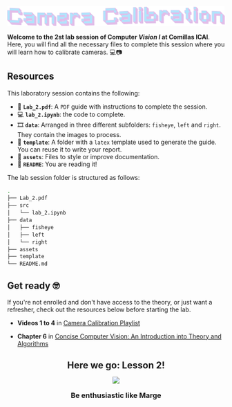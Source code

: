 <a href="https://x.com/nearcyan/status/1706914605262684394">
  <picture>
    <source media="(prefers-color-scheme: dark)" srcset="assets/camera-calibration-dark.png">
    <source media="(prefers-color-scheme: light)" srcset="assets/camera-calibration-light.png">
    <img alt="Lab Session Image" src="assets/camera-calibration-light.png">
  </picture>
</a>


**Welcome to the 2st lab session of Computer *Vision I* at Comillas ICAI**. Here, you will find all the necessary files to complete this session where you will learn how to calibrate cameras. 💻📷


## Resources

This laboratory session contains the following:

- 📄 **``Lab_2.pdf``**: A ``PDF`` guide with instructions to complete the session.
- 💻 **``lab_2.ipynb``**: the code to complete.
- 🎞️ **``data``**: Arranged in three different subfolders: ``fisheye``, ``left`` and ``right``. They contain the images to process.
- 📝 **``template``**: A folder with a ``latex`` template used to generate the guide. You can reuse it to write your report.
- 🧩 **``assets``**: Files to style or improve documentation.
- 📖 **``README``**: You are reading it!

The lab session folder is structured as follows:

```bash
.
├── Lab_2.pdf
├── src
│   └── lab_2.ipynb
├── data
│   ├── fisheye
│   ├── left
│   └── right
├── assets
├── template
└── README.md
```

## Get ready 🤓
If you're not enrolled and don't have access to the theory, or just want a refresher, check out the resources below before starting the lab.

- **Videos 1 to 4** in [Camera Calibration Playlist](https://www.youtube.com/playlist?list=PL2zRqk16wsdoCCLpou-dGo7QQNks1Ppzo)

- **Chapter 6** in [Concise Computer Vision: An Introduction into Theory and Algorithms](https://doc.lagout.org/science/0_Computer%20Science/2_Algorithms/Concise%20Computer%20Vision_%20An%20Introduction%20into%20Theory%20and%20Algorithms%20%5BKlette%202014-01-20%5D.pdf)

<h2 align="center" style="margin-bottom: 0px"; >Here we go: Lesson 2!</h2>
<p align="center">
  <img src="https://media.giphy.com/media/3orieQSoJPS01oCpig/giphy.gif" width="300" style="margin-bottom: 0px;" />
</p>
<h3 align="center" style="margin-top: 0px;"> Be enthusiastic like Marge</h3>